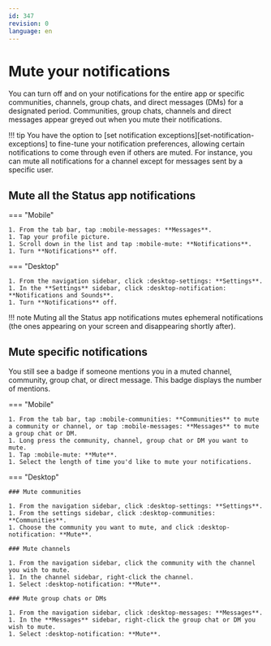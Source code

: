 ```yaml
---
id: 347
revision: 0
language: en
---
```


# Mute your notifications

You can turn off and on your notifications for the entire app or specific communities, channels, group chats, and direct messages (DMs) for a designated period. Communities, group chats, channels and direct messages appear greyed out when you mute their notifications.

!!! tip
You have the option to [set notification exceptions][set-notification-exceptions] to fine-tune your notification preferences, allowing certain notifications to come through even if others are muted. For instance, you can mute all notifications for a channel except for messages sent by a specific user.

## Mute all the Status app notifications

=== "Mobile"

    1. From the tab bar, tap :mobile-messages: **Messages**.
    1. Tap your profile picture.
    1. Scroll down in the list and tap :mobile-mute: **Notifications**.
    1. Turn **Notifications** off.

=== "Desktop"

    1. From the navigation sidebar, click :desktop-settings: **Settings**.
    1. In the **Settings** sidebar, click :desktop-notification: **Notifications and Sounds**.
    1. Turn **Notifications** off.

!!! note
Muting all the Status app notifications mutes ephemeral notifications (the ones appearing on your screen and disappearing shortly after).

## Mute specific notifications

You still see a badge if someone mentions you in a muted channel, community, group chat, or direct message. This badge displays the number of mentions.

=== "Mobile"

    1. From the tab bar, tap :mobile-communities: **Communities** to mute a community or channel, or tap :mobile-messages: **Messages** to mute a group chat or DM.
    1. Long press the community, channel, group chat or DM you want to mute.
    1. Tap :mobile-mute: **Mute**.
    1. Select the length of time you'd like to mute your notifications.

=== "Desktop"

    ### Mute communities

    1. From the navigation sidebar, click :desktop-settings: **Settings**.
    1. From the settings sidebar, click :desktop-communities: **Communities**.
    1. Choose the community you want to mute, and click :desktop-notification: **Mute**.

    ### Mute channels

    1. From the navigation sidebar, click the community with the channel you wish to mute.
    1. In the channel sidebar, right-click the channel.
    1. Select :desktop-notification: **Mute**.

    ### Mute group chats or DMs

    1. From the navigation sidebar, click :desktop-messages: **Messages**.
    1. In the **Messages** sidebar, right-click the group chat or DM you wish to mute.
    1. Select :desktop-notification: **Mute**.
